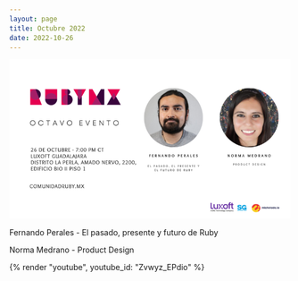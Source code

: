 ```yaml
---
layout: page
title: Octubre 2022
date: 2022-10-26
---
```


![](/images/eventos/octubre_2022/final_announcement.png)

Fernando Perales - El pasado, presente y futuro de Ruby

Norma Medrano - Product Design

{% render "youtube", youtube_id: "Zvwyz_EPdio" %}
